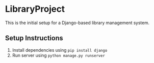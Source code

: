 # LibraryProject

This is the initial setup for a Django-based library management system.

## Setup Instructions

1. Install dependencies using `pip install django`
2. Run server using `python manage.py runserver`
